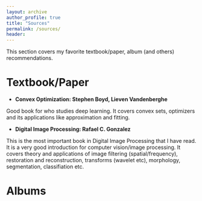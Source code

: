 ```yaml
---
layout: archive
author_profile: true
title: "Sources"
permalink: /sources/
header:
---
```

This section covers my favorite textbook/paper, album (and others) recommendations.

# Textbook/Paper

- **Convex Optimization: Stephen Boyd, Lieven Vandenberghe**

Good book for who studies deep learning. It covers convex sets, optimizers and its applications like approximation and fitting.

- **Digital Image Processing: Rafael C. Gonzalez**

This is the most important book in Digital Image Processing that I have read. It is a very good introduction for computer vision/image processing. It covers theory and applications of image filtering (spatial/frequency), restoration and reconstruction, transforms (wavelet etc), morphology, segmentation, classifiation etc.



# Albums
